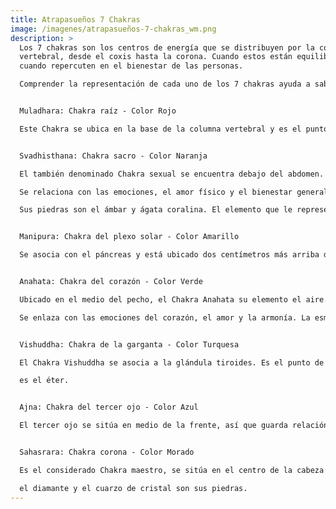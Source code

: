 ```yaml
---
title: Atrapasueños 7 Chakras
image: /imagenes/atrapasueños-7-chakras_wm.png
description: >
  Los 7 chakras son los centros de energía que se distribuyen por la columna
  vertebral, desde el coxis hasta la corona. Cuando estos están equilibrados es
  cuando repercuten en el bienestar de las personas.

  Comprender la representación de cada uno de los 7 chakras ayuda a saber cómo mantener la energía positiva y tener una vida más sana.


  Muladhara: Chakra raíz - Color Rojo

  Este Chakra se ubica en la base de la columna vertebral y es el punto que nos conecta con la tierra. Por lo tanto, tiene que ver con las necesidades básicas, como la seguridad, la salud o la estabilidad. Sus piedras el rubí y el coral rojo.


  Svadhisthana: Chakra sacro - Color Naranja

  El también denominado Chakra sexual se encuentra debajo del abdomen. 

  Se relaciona con las emociones, el amor físico y el bienestar general.

  Sus piedras son el ámbar y ágata coralina. El elemento que le representa es el agua.


  Manipura: Chakra del plexo solar - Color Amarillo

  Se asocia con el páncreas y está ubicado dos centímetros más arriba del ombligo. Su elemento es el fuego . Guarda relación con la ira o la alegría, con el poder personal y el autocontrol. Sus piedras son el ojo de tigre y el cuarzo citrino.


  Anahata: Chakra del corazón - Color Verde

  Ubicado en el medio del pecho, el Chakra Anahata su elemento el aire. 

  Se enlaza con las emociones del corazón, el amor y la armonía. La esmeralda  y el cuarzo verde son las piedras que le corresponden.


  Vishuddha: Chakra de la garganta - Color Turquesa

  El Chakra Vishuddha se asocia a la glándula tiroides. Es el punto de la creatividad y la comunicación. Sus piedras son el turquesa y el topacio azul. Además, su elemento

  es el éter.


  Ajna: Chakra del tercer ojo - Color Azul

  El tercer ojo se sitúa en medio de la frente, así que guarda relación con la intuición, la percepción y la imaginación. Algunas de las piedras que lo asocian  son la sodalita y el zafiro.


  Sahasrara: Chakra corona - Color Morado

  Es el considerado Chakra maestro, se sitúa en el centro de la cabeza y es el punto de unión con el universo. Comprensión y mente son las facultades a las que se le asocia. 

  el diamante y el cuarzo de cristal son sus piedras.
---
```

